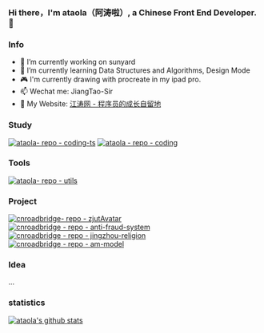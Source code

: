 ### Hi there，I'm ataola（阿涛啦）, a Chinese Front End Developer. 👋

<!--
**ataola/ataola** is a ✨ _special_ ✨ repository because its `README.md` (this file) appears on your GitHub profile.

Here are some ideas to get you started:

- 🔭 I’m currently working on ...
- 🌱 I’m currently learning ...
- 👯 I’m looking to collaborate on ...
- 🤔 I’m looking for help with ...
- 💬 Ask me about ...
- 📫 How to reach me: ...
- 😄 Pronouns: ...
- ⚡ Fun fact: ...
-->

### Info

- 🔭 I’m currently working on sunyard
- 🌱 I’m currently learning Data Structures and Algorithms, Design Mode
- 🎮 I'm currently drawing with procreate in my ipad pro.
- 📫 Wechat me: JiangTao-Sir
- 💬 My Website: [江涛网 - 程序员的成长自留地](https://zhengjiangtao.cn/) 

### Study

[![ataola- repo - coding-ts](https://github-readme-stats.vercel.app/api/pin/?username=ataola&repo=coding-ts)](https://github.com/ataola/coding-ts)
[![ataola - repo - coding](https://github-readme-stats.vercel.app/api/pin/?username=ataola&repo=coding)](https://github.com/ataola/coding)

### Tools

[![ataola- repo - utils](https://github-readme-stats.vercel.app/api/pin/?username=ataola&repo=utils)](https://github.com/ataola/utils)

### Project

[![cnroadbridge- repo - zjutAvatar](https://github-readme-stats.vercel.app/api/pin/?username=cnroadbridge&repo=zjutAvatar)](https://github.com/cnroadbridge/zjutAvatar)
[![cnroadbridge - repo - anti-fraud-system](https://github-readme-stats.vercel.app/api/pin/?username=cnroadbridge&repo=anti-fraud-system)](https://github.com/cnroadbridge/anti-fraud-system)
[![cnroadbridge - repo - jingzhou-religion](https://github-readme-stats.vercel.app/api/pin/?username=cnroadbridge&repo=jingzhou-religion)](https://github.com/cnroadbridge/jingzhou-religion)
[![cnroadbridge - repo - am-model](https://github-readme-stats.vercel.app/api/pin/?username=cnroadbridge&repo=am-model)](https://github.com/cnroadbridge/am-model)


### Idea

...

### statistics
<a href="https://github.com/anuraghazra/github-readme-stats" target="_blank">
<img src="https://github-readme-stats.vercel.app/api?username=ataola&show_icons=true" title="ataola's github stats" alt="ataola's github stats" />
</a>
